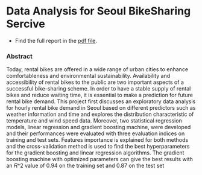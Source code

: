 # Data Analysis for Seoul BikeSharing Sercive

- Find the full report in the [pdf file](BikeSharing_Seoul.pdf).

### Abstract
Today, rental bikes are offered in a wide range of urban cities to enhance comfortableness and 
environmental sustainability. Availability and accessibility of rental bikes to the public are two 
important aspects of a successful bike-sharing scheme. In order to have a stable supply of rental bikes 
and reduce waiting time, it is essential to make a prediction for future rental bike demand. This project 
first discusses an exploratory data analysis for hourly rental bike demand in Seoul based on different 
predictors such as weather information and time and explores the distribution characteristic of 
temperature and wind speed data. Moreover, two statistical regression models, linear regression and 
gradient boosting machine, were developed and their performances were evaluated with three 
evaluation indices on training and test sets. Features importance is explained for both methods and the 
cross-validation method is used to find the best hyperparameters for the gradient boosting and linear 
regression algorithms. The gradient boosting machine with optimized parameters can give the best 
results with an 𝑅^2 value of 0.94 on the training set and 0.87 on the test set
